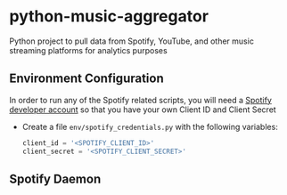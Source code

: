 # python-music-aggregator
Python project to pull data from Spotify, YouTube, and other music streaming platforms for analytics purposes

## Environment Configuration
In order to run any of the Spotify related scripts, you will need a [Spotify developer account](https://developer.spotify.com/) so that you have your own Client ID and Client Secret
- Create a file `env/spotify_credentials.py` with the following variables:
    ```python
    client_id = '<SPOTIFY_CLIENT_ID>'
    client_secret = '<SPOTIFY_CLIENT_SECRET>'
    ```

## Spotify Daemon
